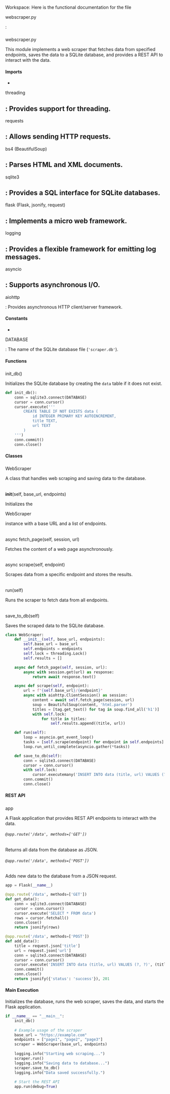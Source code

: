 

Workspace: Here is the functional documentation for the file 

webscraper.py

:

### 

webscraper.py



This module implements a web scraper that fetches data from specified endpoints, saves the data to a SQLite database, and provides a REST API to interact with the data.

#### Imports
- 

threading

: Provides support for threading.
- 

requests

: Allows sending HTTP requests.
- 

bs4 (BeautifulSoup)

: Parses HTML and XML documents.
- 

sqlite3

: Provides a SQL interface for SQLite databases.
- 

flask (Flask, jsonify, request)

: Implements a micro web framework.
- 

logging

: Provides a flexible framework for emitting log messages.
- 

asyncio

: Supports asynchronous I/O.
- 

aiohttp

: Provides asynchronous HTTP client/server framework.

#### Constants
- 

DATABASE

: The name of the SQLite database file (`'scraper.db'`).

#### Functions

##### 

init_db()


Initializes the SQLite database by creating the `data` table if it does not exist.

```python
def init_db():
    conn = sqlite3.connect(DATABASE)
    cursor = conn.cursor()
    cursor.execute('''
        CREATE TABLE IF NOT EXISTS data (
            id INTEGER PRIMARY KEY AUTOINCREMENT,
            title TEXT,
            url TEXT
        )
    ''')
    conn.commit()
    conn.close()
```

#### Classes

##### 

WebScraper


A class that handles web scraping and saving data to the database.

###### 

__init__(self, base_url, endpoints)


Initializes the 

WebScraper

 instance with a base URL and a list of endpoints.

###### 

async fetch_page(self, session, url)


Fetches the content of a web page asynchronously.

###### 

async scrape(self, endpoint)


Scrapes data from a specific endpoint and stores the results.

###### 

run(self)


Runs the scraper to fetch data from all endpoints.

###### 

save_to_db(self)


Saves the scraped data to the SQLite database.

```python
class WebScraper:
    def __init__(self, base_url, endpoints):
        self.base_url = base_url
        self.endpoints = endpoints
        self.lock = threading.Lock()
        self.results = []

    async def fetch_page(self, session, url):
        async with session.get(url) as response:
            return await response.text()

    async def scrape(self, endpoint):
        url = f"{self.base_url}/{endpoint}"
        async with aiohttp.ClientSession() as session:
            content = await self.fetch_page(session, url)
            soup = BeautifulSoup(content, 'html.parser')
            titles = [tag.get_text() for tag in soup.find_all('h1')]
            with self.lock:
                for title in titles:
                    self.results.append((title, url))

    def run(self):
        loop = asyncio.get_event_loop()
        tasks = [self.scrape(endpoint) for endpoint in self.endpoints]
        loop.run_until_complete(asyncio.gather(*tasks))

    def save_to_db(self):
        conn = sqlite3.connect(DATABASE)
        cursor = conn.cursor()
        with self.lock:
            cursor.executemany('INSERT INTO data (title, url) VALUES (?, ?)', self.results)
        conn.commit()
        conn.close()
```

#### REST API

##### 

app


A Flask application that provides REST API endpoints to interact with the data.

###### `@app.route('/data', methods=['GET'])`
Returns all data from the database as JSON.

###### `@app.route('/data', methods=['POST'])`
Adds new data to the database from a JSON request.

```python
app = Flask(__name__)

@app.route('/data', methods=['GET'])
def get_data():
    conn = sqlite3.connect(DATABASE)
    cursor = conn.cursor()
    cursor.execute('SELECT * FROM data')
    rows = cursor.fetchall()
    conn.close()
    return jsonify(rows)

@app.route('/data', methods=['POST'])
def add_data():
    title = request.json['title']
    url = request.json['url']
    conn = sqlite3.connect(DATABASE)
    cursor = conn.cursor()
    cursor.execute('INSERT INTO data (title, url) VALUES (?, ?)', (title, url))
    conn.commit()
    conn.close()
    return jsonify({'status': 'success'}), 201
```

#### Main Execution
Initializes the database, runs the web scraper, saves the data, and starts the Flask application.

```python
if __name__ == "__main__":
    init_db()
    
    # Example usage of the scraper
    base_url = "https://example.com"
    endpoints = ["page1", "page2", "page3"]
    scraper = WebScraper(base_url, endpoints)
    
    logging.info("Starting web scraping...")
    scraper.run()
    logging.info("Saving data to database...")
    scraper.save_to_db()
    logging.info("Data saved successfully.")
    
    # Start the REST API
    app.run(debug=True)
```